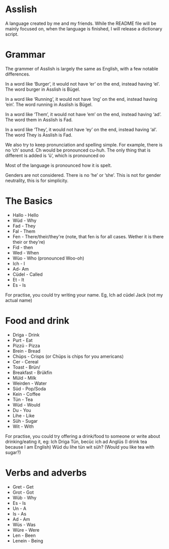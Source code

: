 # Asslish
A language created by me and my friends. While the README file will be mainly focused on, when the language is finished, I will release a dictionary script.

# Grammar

The grammer of Asslish is largely the same as English, with a few notable differences.

In a word like ‘Burger’, it would not have ‘er’ on the end, instead having ‘el’. The word burger in Asslish is Bügel.

In a word like ‘Running’, it would not have ‘ing’ on the end, instead having ‘ein’. The word running in Asslish is Bügel.

In a word like ‘Them’, it would not have ‘em’ on the end, instead having ‘ad’. The word them in Asslish is Fad.

In a word like ‘They’, it would not have ‘ey’ on the end, instead having ‘al’. The word They is Asslish is Fad.

We also try to keep pronunciation and spelling simple. For example, there is no ‘ch’ sound. Ch would be pronounced cu-huh. The only thing that is different is added is ‘ü’, which is pronounced oo

Most of the language is pronounced how it is spelt.

Genders are not considered. There is no ‘he’ or ‘she’. This is not for gender neutrality, this is for simplicity.

# The Basics
+ Hallo - Hello
+ Wüd - Why
+ Fad - They
+ Fal - Them
+ Fen - There/their/they're (note, that fen is for all cases. Wether it is there their or they're)
+ Fid - then
+ Wed - When
+ Wüo - Who (pronounced Woo-oh)
+ Ich - I
+ Ad- Am
+ Cüdel - Called
+ Et - It
+ Es - Is

For practise, you could try writing your name. Eg, Ich ad cüdel Jack (not my actual name)

# Food and drink

+ Driga - Drink
+ Purt - Eat
+ Pizzü - Pizza
+ Brein - Bread
+ Chüps - Crisps (or Chüps is chips for you americans)
+ Cer - Cereal
+ Toast - Brün/
+ Breakfast - Brükfin
+ Müld - Milk
+ Weirden - Water
+ Süd - Pop/Soda
+ Kein - Coffee
+ Tün - Tea
+ Wüd - Would
+ Du - You
+ Lihe - Like
+ Süh - Sugar
+ Wit - With

For practise, you could try offering a drink/food to someone or write about drinking/eating it, eg:
Ich Driga Tün, becüc ich ad Anglüs (I drink tea because I am English)
Wüd du lihe tün wit süh? (Would you like tea with sugar?)

# Verbs and adverbs
+ Gret - Get
+ Grot - Got
+ Wüb - Why
+ Es - Is
+ Un - A
+ Is - As
+ Ad - Am
+ Wüs - Was
+ Würe - Were
+ Len - Been
+ Lenein - Being
